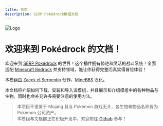 ```yaml
---
title: 首页
description: SERP Pokédrock模组文档
---
```


![Logo](/images/Logo.png)

# 欢迎来到 Pokédrock 的文档！

欢迎来到 [SERP Pokédrock](https://www.serpzacek.com/addons/serp-pok%C3%A9drock) 的世界！这个插件拥有惊艳和灵活的战斗系统！全面适配 [Minecraft Bedrock](https://www.minecraft.net/) 并支持领域，能让你获得完整而真实得冒险体验！

本模组由 [Zacek el Serpentín](https://twitter.com/SERP_Zacek) 创作，[MineBBS](https://www.minebbs.com/) 汉化。

本文档将介绍如何下载、安装和导入该模组，并且展示和介绍模组中的各种物品与生物，同时也会补充许多需要注意的使用方法。

>   本项目不隶属于 Mojang 且与 Pokémon 游戏无关，各生物和物品名称皆为 Pokémon 公司资产。  
>   本模组与文档都正在积极开发中，欢迎前往 [Github](https://github.com/McShare) 参与！

